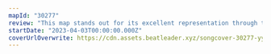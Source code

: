 ```yaml
---
mapId: "30277"
review: "This map stands out for its excellent representation through the use of fun and techy patterns, awesome Chroma lightshow, and great use of Cinema with Miku off to the side. Best of all, it's a full spread with accessibility to everyone!"
startDate: "2023-04-03T00:00:00.000Z"
coverUrlOverwrite: https://cdn.assets.beatleader.xyz/songcover-30277-yy.jpg
---
```

